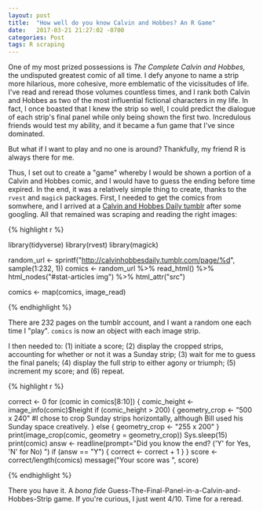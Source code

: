 ```yaml
---
layout: post
title:  "How well do you know Calvin and Hobbes? An R Game"
date:   2017-03-21 21:27:02 -0700
categories: Post
tags: R scraping
---
```


One of my most prized possessions is *The Complete Calvin and Hobbes,* the undisputed greatest comic of all time. I defy anyone to name a strip more hilarious, more 
cohesive, more emblematic of the vicissitudes of life. I've read and reread those volumes countless times, and
I rank both Calvin and Hobbes as two of the most influential fictional characters in my life. In fact, I once boasted that I knew
the strip so well, I could predict the dialogue of each strip's final panel while only being shown the first two. Incredulous friends would
test my ability, and it became a fun game that I've since dominated.

But what if I want to play and no one is around? Thankfully, my friend R is always there for me.

<!--more-->

Thus, I set out to create a "game" whereby I would be shown a portion of a Calvin and Hobbes comic, and I would have
to guess the ending before time expired. In the end, it was a relatively simple thing to create, thanks to the `rvest` and
`magick` packages. First, I needed to get the comics from somwhere, and I arrived at a [Calvin and Hobbes Daily tumblr](http://calvinhobbesdaily.tumblr.com/) after
some googling. All that remained was scraping and reading the right images:

{% highlight r %}

library(tidyverse)
library(rvest)
library(magick)

random_url <- sprintf("http://calvinhobbesdaily.tumblr.com/page/%d", sample(1:232, 1))
comics <- random_url %>% 
  read_html() %>% 
  html_nodes("#stat-articles img") %>% 
  html_attr("src")

comics <- map(comics, image_read)

{% endhighlight %}

There are 232 pages on the tumblr account, and I want a random one each time I "play". `comics` is now an object with each image strip.

I then needed to: (1) initiate a score; (2) display the cropped strips, accounting for whether or not it was a Sunday strip; (3) wait for me to guess the final panels; (4) display the full strip to either
agony or triumph; (5) increment my score; and (6) repeat. 

{% highlight r %}

correct <- 0
for (comic in comics[8:10]) {
  comic_height <- image_info(comic)$height
  if (comic_height > 200) {
    geometry_crop <- "500 x 240" #I chose to crop Sunday strips horizontally, although Bill used his Sunday space creatively.
  } else {
    geometry_crop <- "255 x 200"
  }
  print(image_crop(comic, geometry = geometry_crop))
  Sys.sleep(15)
  print(comic)
  answ <- readline(prompt="Did you know the end? ('Y' for Yes, 'N' for No) ")
  if (answ == "Y") {
    correct <- correct + 1
  }
}
score <- correct/length(comics)
message("Your score was ", score)

{% endhighlight %}

There you have it. A *bona fide* Guess-The-Final-Panel-in-a-Calvin-and-Hobbes-Strip game. If you're curious, I just went 4/10. Time
for a reread.


